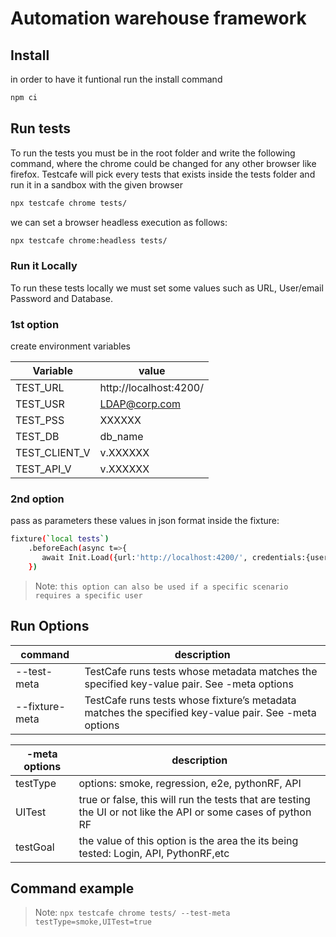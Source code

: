 # Automation warehouse framework 

## Install
in order to have it funtional run the install command
```sh
npm ci
```

## Run tests
To run the tests you must be in the root folder and write the following command, where the chrome could be changed for any other browser like firefox.
Testcafe will pick every tests that exists inside the tests folder and run it in a sandbox with the given browser

```sh
npx testcafe chrome tests/
```
we can set a browser headless execution as follows: 
```sh
npx testcafe chrome:headless tests/
```
### Run it Locally
To run these tests locally we must set some values such as URL, User/email Password and Database.
### 1st option
create environment variables 

| Variable      | value |
| ------        | ------ |
| TEST_URL      | http://localhost:4200/ |
| TEST_USR      | LDAP@corp.com |
| TEST_PSS      | XXXXXX |
| TEST_DB       | db_name |
| TEST_CLIENT_V | v.XXXXXX |
| TEST_API_V    | v.XXXXXX |

### 2nd option
pass as parameters these values in json format inside the fixture:
```sh
fixture(`local tests`)
    .beforeEach(async t=>{
       await Init.Load({url:'http://localhost:4200/', credentials:{user: 'LDAP@corp.com', password: "XXXXX", database:"db_name"}});
    })
```
> Note: `this option can also be used if a specific scenario requires a specific user `

## Run Options
| command | description |
| ------ | ------ |
| --test-meta | TestCafe runs tests whose metadata matches the specified key-value pair. See -meta options|
| --fixture-meta | TestCafe runs tests whose fixture’s metadata matches the specified key-value pair. See -meta options |

| -meta options | description |
| ------ | ------ |
| testType | options: smoke, regression, e2e, pythonRF, API |
| UITest | true or false, this will run the tests that are testing the UI or not like the API or some cases of python RF |
| testGoal | the value of this option is the area the its being tested: Login, API, PythonRF,etc |

## Command example 
> Note: `npx testcafe chrome tests/ --test-meta testType=smoke,UITest=true`
